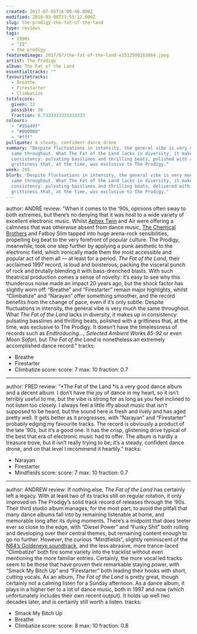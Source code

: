 ```yaml
---
created: 2017-07-05T16:00:46.000Z
modified: 2018-03-08T23:55:12.000Z
slug: the-prodigy-the-fat-of-the-land
type: reviews
tags:
  - 1990s
  - "22"
  - the prodigy
featuredimage: 2017/07/the-fat-of-the-land-e1512500263864.jpeg
artist: The Prodigy
album: The Fat of the Land
essentialtracks: ""
favouritetracks:
  - Breathe
  - Firestarter
  - Climbatize
totalscore:
  given: 22
  possible: 30
  fraction: 0.7333333333333333
colours:
  - "#95a49f"
  - "#000000"
  - "#fff"
pullquote: A steady, confident dance drone
summary: "Despite fluctuations in intensity, the general vibe is very much the
  same throughout. What The Fat of the Land lacks in diversity, it makes up in
  consistency: pulsating basslines and thrilling beats, polished with a
  grittiness that, at the time, was exclusive to The Prodigy."
week: 105
blurb: "Despite fluctuations in intensity, the general vibe is very much the
  same throughout. What The Fat of the Land lacks in diversity, it makes up in
  consistency: pulsating basslines and thrilling beats, delivered with a
  grittiness that, at the time, was exclusive to The Prodigy."
---
```

author: ANDRÉ
review: "When it comes to the ‘90s, opinions often sway to both extremes, but
  there’s no denying that it was host to a wide variety of excellent electronic
  music. Whilst [Aphex
  Twin](<https://audioxide.com/reviews/aphex-twin-richard-d-james-album/>) and
  Air were offering a calmness that was otherwise absent from dance music, [The
  Chemical
  Brothers](<https://audioxide.com/reviews/the-chemical-brothers-dig-your-own-h\
  ole/>) and Fatboy Slim tapped into huge arena-rock sensibilities, propelling
  big beat to the very forefront of popular culture. The Prodigy, meanwhile,
  took one step further by applying a punk aesthetic to the electronic field,
  which ironically made them the most accessible and popular act of them all —
  at least for a period. *The Fat of the Land*, their acclaimed 1997 record, is
  loud and boisterous; packing the visceral punch of rock and brutally blending
  it with bass-drenched blasts. With such theatrical production comes a sense of
  novelty: it’s easy to see why this thunderous noise made an impact 20 years
  ago, but the shock factor has slightly worn off. “Breathe” and “Firestarter”
  remain major highlights, whilst “Climbatize” and “Narayan” offer something
  smoother, and the record benefits from the change of pace, even if it’s only
  subtle. Despite fluctuations in intensity, the general vibe is very much the
  same throughout. What *The Fat of the Land* lacks in diversity, it makes up in
  consistency: pulsating basslines and thrilling beats, polished with a
  grittiness that, at the time, was exclusive to The Prodigy. It doesn’t have
  the timelessness of records such as *Endtroducing…*, *Selected Ambient Works
  85-92* or even *Moon Safari*, but *The Fat of the Land* is nonetheless an
  extremely accomplished dance record."
tracks:
  - Breathe
  - ­Firestarter
  - ­Climbatize
score:
  score: 7
  max: 10
  fraction: 0.7
---
author: FRED
review: "*The Fat of the Land *is a very good dance album and a decent album. I
  don’t have the joy of dance in my heart, so it isn’t terribly useful to me,
  but the vibe is strong for as long as you feel inclined to not listen too
  closely. I always feel a little iffy about music that isn’t supposed to be
  heard, but the sound here is fresh and lively and has aged pretty well. It
  gets better as it progresses, with “Narayan” and “Firestarter” probably edging
  my favourite tracks. The record is obviously a product of the late ‘90s, but
  it’s a good one. It has the crisp, glistening drive typical of the best that
  era of electronic music had to offer. The album is hardly a treasure trove,
  but it isn’t really trying to be; it’s a steady, confident dance drone, and on
  that level I recommend it heartily."
tracks:
  - Narayan
  - ­Firestarter
  - ­Mindfields
score:
  score: 7
  max: 10
  fraction: 0.7
---
author: ANDREW
review: If nothing else, *The Fat of the Land* has certainly left a legacy. With
  at least two of its tracks still on regular rotation, it only improved on The
  Prodigy’s solid track record of releases through the ‘90s. Their third studio
  album manages, for the most part, to avoid the pitfall that many dance albums
  fall into by remaining listenable at home, and memorable long after its dying
  moments. There’s a midpoint that does teeter ever so close to the edge, with
  “Diesel Power” and “Funky Shit” both rolling and developing over their central
  themes, but remaining content enough to go no further. However, the curious
  “Mindfields”, slightly reminiscent of the [N64’s Goldeneye
  soundtrack](<https://www.youtube.com/watch?v=bCgLK2KxI9I>), and the less
  abrasive, more trance-laced “Climbatize” both fire some variety into the
  tracklist without even mentioning the more familiar entries. Certainly, the
  more vocal led tracks seem to be those that have proven their remarkable
  staying power, with “Smack My Bitch Up” and “Firestarter” both leading their
  hooks with short, cutting vocals. As an album, *The Fat of the Land* is pretty
  great, though certainly not a calming listen for a Sunday afternoon. As a
  dance album, it plays in a higher tier to a lot of dance music, both in 1997
  and now (which unfortunately includes their own recent output). It holds up
  well two decades later, and is certainly still worth a listen.
tracks:
  - Smack My Bitch Up
  - ­Breathe
  - ­Climbatize
score:
  score: 8
  max: 10
  fraction: 0.8
